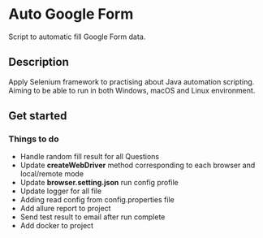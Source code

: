# Auto Google Form

Script to automatic fill Google Form data.

## Description

Apply Selenium framework to practising about Java automation scripting. Aiming to be able to run in both Windows, macOS and Linux environment.

## Get started

### Things to do

- Handle random fill result for all Questions
- Update **createWebDriver** method corresponding to each browser and local/remote mode 
- Update **browser.setting.json** run config profile
- Update logger for all file
- Adding read config from config.properties file
- Add allure report to project
- Send test result to email after run complete
- Add docker to project
